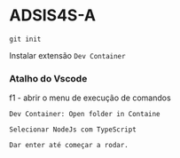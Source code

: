 # ADSIS4S-A 

``` 
git init
```

Instalar extensão `Dev Container`

### Atalho do Vscode

f1 - abrir o menu de execução de comandos
```
Dev Container: Open folder in Containe

Selecionar NodeJs com TypeScript 

Dar enter até começar a rodar.

```
